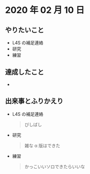 # 2020 年 02 月 10 日

## やりたいこと

- L4S の補足連絡
- 研究
- 練習

## 達成したこと

-

## 出来事とふりかえり

- L4S の補足連絡
  > びしばし
- 研究
  > 雑な α 版はできた
- 練習
  > かっこいいソロできたらいいな

